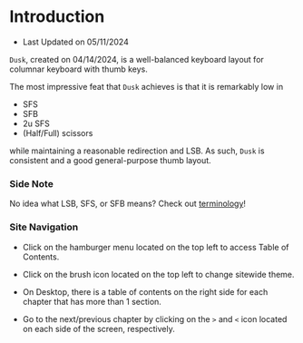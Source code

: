 # Introduction

- Last Updated on 05/11/2024

`Dusk`, created on 04/14/2024, is a well-balanced keyboard layout for columnar keyboard with thumb keys.

The most impressive feat that `Dusk` achieves is that it is remarkably low in
- SFS
- SFB
- 2u SFS
- (Half/Full) scissors

while maintaining a reasonable redirection and LSB. As such, `Dusk` is consistent and a good general-purpose thumb layout.

### Side Note
No idea what LSB, SFS, or SFB means? Check out [terminology](chapters/term.md)!

### Site Navigation
- Click on the hamburger menu located on the top left to access Table of Contents.

- Click on the brush icon located on the top left to change sitewide theme.

- On Desktop, there is a table of contents on the right side for each chapter that has more than 1 section.

- Go to the next/previous chapter by clicking on the `>` and `<` icon located on each side of the screen, respectively.
